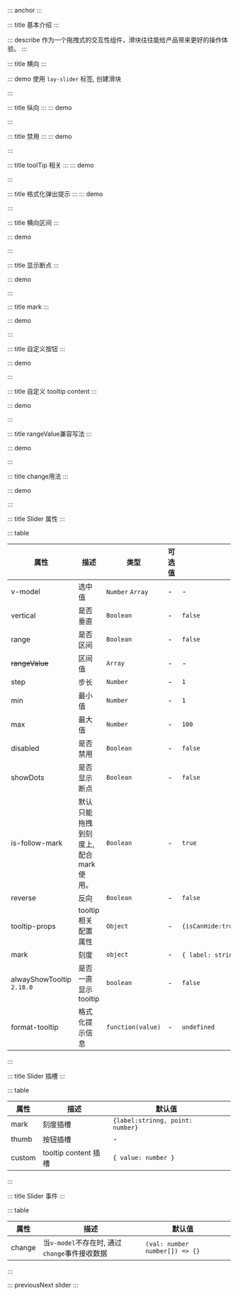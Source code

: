 ::: anchor
:::

::: title 基本介绍
:::

::: describe 作为一个拖拽式的交互性组件，滑块往往能给产品带来更好的操作体验。
:::

::: title 横向
:::

::: demo 使用 `lay-slider` 标签, 创建滑块

<template>
  <lay-space direction="vertical" fill wrap size="md">
    <lay-slider v-model="value1"></lay-slider>
    <lay-input-number v-model="value1"></lay-input-number>
    <lay-line>反转</lay-line>
     <lay-switch v-model="reverse"></lay-switch>
    <lay-slider :reverse="reverse"  v-model="value110"></lay-slider>
  </lay-space>
</template>

<script>
import { ref } from 'vue'

export default {
  setup() {
    const value1 = ref(50)
    const value110 = ref([0,100])
    const reverse = ref(true)
    return {
      value1,
      value110,
      reverse
    }
  }
}
</script>

:::

::: title 纵向
:::
::: demo

<template>
  <lay-space  :size="50">
    <lay-slider v-model="value2" vertical ></lay-slider>
    <lay-slider v-model="value298" vertical reverse></lay-slider>
    <lay-slider v-model="value276" vertical disabled></lay-slider>
     <lay-slider v-model="value90" vertical range></lay-slider>
     <lay-slider v-model="value91" vertical range :marks="mark91"></lay-slider>
  </lay-space>
</template>

<script>
import { ref } from 'vue'

export default {
  setup() {

    const value2 = ref(50)
    const value298 = ref(0)
    const  value276 = ref(0)
    const value90 = ref([0,  100])
    const value91 = ref([0,  100])
    const mark91 = ref({
              0: '0°C',
              8: '8°C',
              37: '37°C',
              50: {
                style: {
                  color: '#1989FA'
                },
                label: '50°C'
              },
              100:'100°C'
            })
    return {
        value2,
        value90,
        value91,
        value276,
        mark91,
        value298
    }
  }
}
</script>

:::

::: title 禁用
:::
::: demo

<template>
  <lay-slider v-model="value12"  disabled></lay-slider>
</template>

<script>
import { ref } from 'vue'

export default {
  setup() {

    const value12 = ref(50)

    return {
        value12
    }
  }
}
</script>

:::

::: title toolTip 相关 
:::
::: demo

<template>
<lay-space direction="vertical" fill wrap :size="50">
  <lay-line>主题</lay-line>
  <lay-slider :tooltip-props="tooltipProps1" v-model="value2"></lay-slider>
  <lay-line>始终显示tooltip</lay-line>
   <lay-slider v-model="value10" alwayShowTooltip></lay-slider>
  <lay-line>是否显示tooltip</lay-line>
  <lay-slider :tooltip-props="tooltipProps3" v-model="value11"></lay-slider>
  <lay-line>tooltip方向</lay-line>
  <lay-slider :tooltip-props="tooltipProps4"  v-model="value13"></lay-slider>
</lay-space>
</template>

<script>
import { ref, reactive } from 'vue'

export default {
  setup() {

    const value2 = ref(50)
     const value10 = ref(50)
    const value11 = ref(50)
    const value13 = ref(50)
    const tooltipProps1 = reactive({
      isDark: true
    })
    const tooltipProps3 = reactive({
      disabled: true,
      trigger: 'click'
    })
    const tooltipProps4 = reactive({
      placement: 'bottom'
    })
    return {
        value2,
        value10,
        value11,
        value13,
        tooltipProps1,
        tooltipProps2,
        tooltipProps3,
        tooltipProps4
    }
  }
}
</script>

:::


::: title 格式化弹出提示
:::
::: demo

<template>
  <lay-slider  v-model="value2" :format-tooltip="formatTooltip">
  </lay-slider>
</template>

<script>
import { ref } from 'vue'

export default {
  setup() {
    const value2 = ref(50)
    const formatTooltip = (val) => {
      return val / 100
    }
    return {
      value2,
      formatTooltip
    }
  }
}
</script>

:::

::: title 横向区间
:::

::: demo

<template>
  <lay-slider v-model="value3" range></lay-slider>
</template>

<script>
import { ref } from 'vue'
export default {
  setup() {
    const value3 = ref([30,50])
    return {
      value3
    }
  }
}
</script>

:::

::: title 显示断点
:::

::: demo

<template>
  <lay-slider v-model="value15"  show-dots :step="10"></lay-slider>
</template>

<script>
import { ref } from 'vue'
export default {
  setup() {
    const value15 = ref([0, 50])
    return {
      value15
    }
  }
}
</script>

:::

::: title mark
:::

::: demo

<template>
  <lay-space direction="vertical" fill wrap :size="50">
    <lay-slider v-model="value16" :marks="marks">
      <template #mark="{ label, point }">
        <div v-if="isVNode(label)">
        <component :is="label"></component>
        </div>
        <div v-else>{{label}}</div>
      </template>
    </lay-slider>
    <lay-line>is-follow-mark用法</lay-line>
    <lay-slider :is-follow-mark="false" v-model="value22" :marks="marks">
      <template #mark="{ label, point }">
        <div v-if="isVNode(label)">
        <component :is="label"></component>
        </div>
        <div v-else>{{label}}</div>
      </template>
    </lay-slider>
  </lay-space>
</template>

<script>
import { ref, h, isVNode } from 'vue'
import { FaceSmileIcon } from '@layui/icons-vue';
export default {
  setup() {
    const value16 = ref(0)
    const value22 = ref(0)
    const marks = ref({
          0: '0°C',
          8: '8°C',
          37: '37°C',
          50: {
            style: {
              color: '#1989FA'
            },
            label: '50°C'
          },
          100: h(FaceSmileIcon)
        })
    return {
      value16,
      marks,
      value22
    }
  }
}
</script>

:::



::: title 自定义按钮
:::

::: demo

<template>
  <lay-slider v-model="value17" >
    <template #thumb>
       <lay-icon type="layui-icon-heart-fill" color="#009688"></lay-icon>
    </template>
  </lay-slider>
</template>

<script>
import { ref, h, isVNode } from 'vue'
import { FaceSmileIcon } from '@layui/icons-vue';
export default {
  setup() {
    const value17 = ref(0)
    return {
      value17
    }
  }
}
</script>

:::

::: title 自定义 tooltip content
:::

::: demo

<template>
  <lay-slider v-model="value18" >
    <template #custom="{value}">
      <p>{{value}}</p>
       <lay-icon type="layui-icon-heart-fill" color="#009688"></lay-icon>
    </template>
  </lay-slider>
</template>

<script>
import { ref, h, isVNode } from 'vue'
import { FaceSmileIcon } from '@layui/icons-vue';
export default {
  setup() {
    const value18 = ref(0)
    return {
      value18
    }
  }
}
</script>

:::


::: title rangeValue兼容写法
:::

::: demo

<template>
{{value19}}
  <lay-slider v-model:rangeValue="value19" range>
  </lay-slider>
</template>

<script>
export default {
  setup() {
    const value19 = ref([10, 50])
    return {
      value19
    }
  }
}
</script>

:::



::: title change用法
:::

::: demo

<template>
{{newVal}}
  <lay-slider range   @change="change">
  </lay-slider>
</template>

<script>
import { layer } from "@layui/layui-vue";

export default {
  setup() {
    const newVal = ref([0, 0])
    const change = (val) => {
      newVal.value = val
    }
    return {
      change,
      newVal
    }
  }
}
</script>

:::

::: title Slider 属性
:::

::: table

| 属性           | 描述                                  | 类型              | 可选值 | 默认值                                         | 版本   |
| -------------- | ------------------------------------- | ----------------- | ------ | ---------------------------------------------- | ------ |
| v-model        | 选中值                                | `Number` `Array`  | -      | -                                              |        |
| vertical       | 是否垂直                              | `Boolean`         | -      | `false`                                        |        |
| range          | 是否区间                              | `Boolean`         | -      | `false`                                        |        |
| ~~rangeValue~~ | 区间值                                | `Array`           | -      | -                                              | `当前可用不推荐,下个版本移除该属性` |
| step           | 步长                                  | `Number`          | -      | `1`                                            |        |
| min            | 最小值                                | `Number`          | -      | `1 `                                           |        |
| max            | 最大值                                | `Number`          | -      | `100`                                          |        |
| disabled       | 是否禁用                              | `Boolean`         | -      | `false`                                        |        |
| showDots       | 是否显示断点                          | `Boolean`         | -      | `false`   
| is-follow-mark       | 默认只能拖拽到刻度上, 配合mark使用。     | `Boolean`         | -      | `true`
| reverse       |  反向     | `Boolean`         | -      | `false`                                        |        |
| tooltip-props   | tooltip 相关配置属性 | `Object` | -      | `{isCanHide:true,disabled:false,placement:'top',isDark:false}`  |  `2.18.0`~~isCanHide~~|
| mark           | 刻度                                  | `object`          | -      | `{ label: string、 VNode ,  style: object   }` |
| alwayShowTooltip  `2.18.0`       |   是否一直显示tooltip               | `boolean`          | -      | `false` |  |
| format-tooltip | 格式化提示信息                        | `function(value)` | -      | `undefined`                                    |        |

:::

::: title Slider 插槽
:::

::: table

| 属性   | 描述                 | 默认值                           |      |
| ------ | -------------------- | -------------------------------- | --- |
| mark   | 刻度插槽             | `{label:strinng, point: number}` |     |
| thumb  | 按钮插槽             | -                                |     |
| custom | tooltip content 插槽 | `{ value: number }`              |     |

:::



::: title Slider 事件
:::

::: table

| 属性   | 描述                 | 默认值                           |      |
| ------ | -------------------- | -------------------------------- | --- |
| change   | 当`v-model`不存在时, 通过`change`事件接收数据    | `(val: number number[]) => {}` |     |

:::

::: previousNext slider
:::
